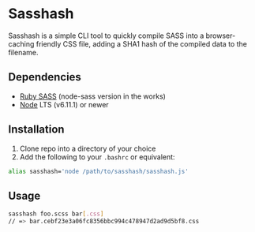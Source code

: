 # Sasshash

Sasshash is a simple CLI tool to quickly compile SASS into a browser-caching friendly CSS file, adding a SHA1 hash of the compiled data to the filename.

## Dependencies
* [Ruby SASS](http://sass-lang.com/install) (node-sass version in the works)
* [Node](https://nodejs.org/en/download/) LTS (v6.11.1) or newer

## Installation
1. Clone repo into a directory of your choice
2. Add the following to your `.bashrc` or equivalent:
```bash
alias sasshash='node /path/to/sasshash/sasshash.js'
```

## Usage 
```bash
sasshash foo.scss bar[.css]
// => bar.cebf23e3a06fc8356bbc994c478947d2ad9d5bf8.css
```